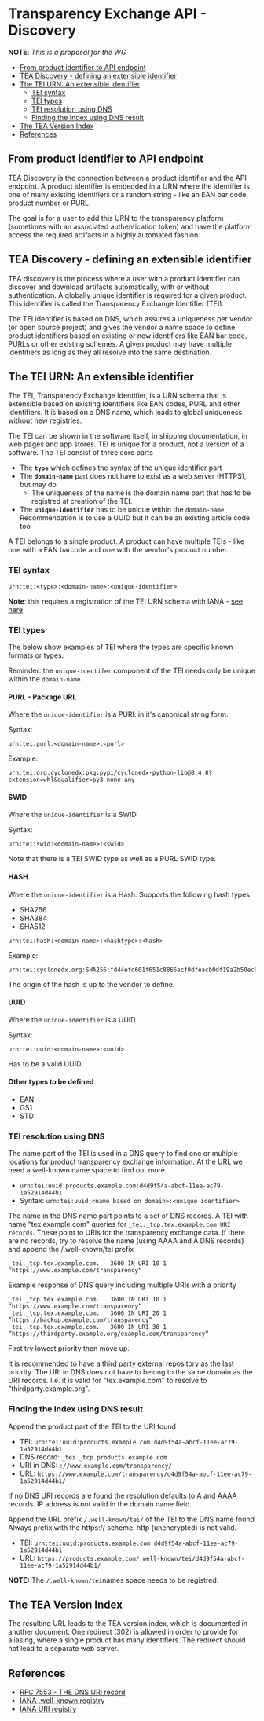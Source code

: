 # Transparency Exchange API - Discovery

**NOTE**: _This is a proposal for the WG_

- [From product identifier to API endpoint](#from-product-identifier-to-api-endpoint)
- [TEA Discovery - defining an extensible identifier](#tea-discovery---defining-an-extensible-identifier)
- [The TEI URN: An extensible identifier](#the-tei-urn-an-extensible-identifier)
  - [TEI syntax](#tei-syntax)
  - [TEI types](#tei-types)
  - [TEI resolution using DNS](#tei-resolution-using-dns)
  - [Finding the Index using DNS result](#finding-the-index-using-dns-result)
- [The TEA Version Index](#the-tea-version-index)
- [References](#references)


## From product identifier to API endpoint

TEA Discovery is the connection between a product identifier and the API endpoint.
A product identifier is embedded in a URN where the identifier is one of many existing
identifiers or a random string - like an EAN bar code, product
number or PURL.

The goal is for a user to add this URN to the transparency platform (sometimes with an
associated authentication token) and have the platform access the required artifacts
in a highly automated fashion.

## TEA Discovery - defining an extensible identifier

TEA discovery is the process where a user with a product identifier can discover and download
artifacts automatically, with or without authentication. A globally unique identifier is
required for a given product. This identifier is called the Transparency Exchange Identifier (TEI).

The TEI identifier is based on DNS, which assures a uniqueness per vendor (or open source project) 
and gives the vendor a name space to define product identifiers based on existing or new identifiers like EAN bar code, PURLs or other existing schemes. A given product may have multiple identifiers as long as they all resolve into the same destination.

## The TEI URN: An extensible identifier

The TEI, Transparency Exchange Identifier, is a URN schema that is extensible based on existing
identifiers like EAN codes, PURL and other identifiers. It is based on a DNS name, which leads
to global uniqueness without new registries.

The TEI can be shown in the software itself, in shipping documentation, in web pages and app stores.
TEI is unique for a product, not a version of a software. The TEI consist of three core parts

- The **`type`** which defines the syntax of the unique identifier part
- The **`domain-name`** part does not have to exist as a web server (HTTPS), but may do
  - The uniqueness of the name is the domain name part that has to be registred at creation of the TEI.
- The **`unique-identifier`** has to be unique within the `domain-name`. Recommendation is to use a UUID but it can be an existing article code too

A TEI belongs to a single product. A product can have multiple TEIs - like one with a EAN
barcode and one with the vendor's product number.

### TEI syntax

```text
urn:tei:<type>:<domain-name>:<unique-identifier>
````

**Note**: this requires a registration of the TEI URN schema with IANA - [see here](https://github.com/CycloneDX/transparency-exchange-api/issues/18)

### TEI types

The below show examples of TEI where the types are specific known formats or types.

Reminder: the `unique-identifer` component of the TEI needs only be unique within the `domain-name`.

#### PURL - Package URL

Where the `unique-identifier` is a PURL in it's canonical string form.

Syntax:

```text
urn:tei:purl:<domain-name>:<purl>
````

Example:
```text
urn:tei:org.cyclonedx:pkg:pypi/cyclonedx-python-lib@8.4.0?extension=whl&qualifier=py3-none-any
```

#### SWID

Where the `unique-identifier` is a SWID.

Syntax:

```text
urn:tei:swid:<domain-name>:<swid>
````

Note that there is a TEI SWID type as well as a PURL SWID type.

#### HASH

Where the `unique-identifier` is a Hash. Supports the following hash types:

* SHA256
* SHA384
* SHA512

```text
urn:tei:hash:<domain-name>:<hashtype>:<hash>
````

Example:
```text
urn:tei:cyclonedx.org:SHA256:fd44efd601f651c8865acf0dfeacb0df19a2b50ec69ead0262096fd2f67197b9
```

The origin of the hash is up to the vendor to define.

#### UUID

Where the `unique-identifier` is a UUID.

Syntax:

```text
urn:tei:uuid:<domain-name>:<uuid>
````

Has to be a valid UUID.

#### Other types to be defined

- EAN
- GS1
- STD


### TEI resolution using DNS

The name part of the TEI is used in a DNS query to find one or multiple locations for product transparency exchange information.
At the URL we need a well-known name space to find out more

- `urn:tei:uuid:products.example.com:d4d9f54a-abcf-11ee-ac79-1a52914d44b1`
- Syntax: `urn:tei:uuid:<name based on domain>:<unique identifier>`

The name in the DNS name part points to a set of DNS records.
A TEI with name “tex.example.com" queries for `_tei._tcp.tex.example.com URI records`.
These point to URIs for the transparency exchange data.
If there are no records, try to resolve the name (using AAAA and A DNS records) and
append the /.well-known/tei prefix

```zone
_tei._tcp.tex.example.com.   3600 IN URI 10 1 “https://www.example.com/transparency“
```

Example response of DNS query including multiple URIs with a priority

```zone
_tei._tcp.tex.example.com.   3600 IN URI 10 1 “https://www.example.com/transparency“
_tei._tcp.tex.example.com.   3600 IN URI 20 1 “https://backup.example.com/transparency“
_tei._tcp.tex.example.com.   3600 IN URI 30 1 “https://thirdparty.example.org/example.com/transparency“
```

First try lowest priority then move up.

It is recommended to have a third party external repository as the last priority.
The URI in DNS does not have to belong to the same domain as the URI records. I.e.
it is valid for "tex.example.com" to resolve to "thirdparty.example.org".

### Finding the Index using DNS result

Append the product part of the TEI to the URI found

- TEI: `urn:tei:uuid:products.example.com:d4d9f54a-abcf-11ee-ac79-1a52914d44b1`
- DNS record: `_tei._tcp.products.example.com`
- URI in DNS: `://www.example.com/transparency/`
- URL: `https://www.example.com/transparency/d4d9f54a-abcf-11ee-ac79-1a52914d44b1/`

If no DNS URI records are found the resolution defaults to A and AAAA records.
IP address is not valid in the domain name field.

Append the URL prefix `/.well-known/tei/` of the TEI to the DNS name found
Always prefix with the https:// scheme. http (unencrypted) is not valid.

- TEI: `urn:tei:uuid:products.example.com:d4d9f54a-abcf-11ee-ac79-1a52914d44b1`
- URL: `https://products.example.com/.well-known/tei/d4d9f54a-abcf-11ee-ac79-1a52914d44b1/`

**NOTE:** The `/.well-known/tei`names space needs to be registred.

## The TEA Version Index

The resulting URL leads to the TEA version index, which is documented in another document.
One redirect (302) is allowed in order to provide for aliasing, where a single product
has many identifiers. The redirect should not lead to a separate web server.

## References

- [RFC 7553 - THE DNS URI record](https://datatracker.ietf.org/doc/html/rfc7553)
- [IANA .well-known registry](https://www.iana.org/assignments/well-known-uris/well-known-uris.xhtml)
- [IANA URI registry](https://www.iana.org/assignments/urn-namespaces/urn-namespaces.xhtml#urn-namespaces-1)
